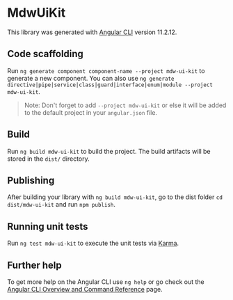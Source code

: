 # MdwUiKit

This library was generated with [Angular CLI](https://github.com/angular/angular-cli) version 11.2.12.

## Code scaffolding

Run `ng generate component component-name --project mdw-ui-kit` to generate a new component. You can also use `ng generate directive|pipe|service|class|guard|interface|enum|module --project mdw-ui-kit`.
> Note: Don't forget to add `--project mdw-ui-kit` or else it will be added to the default project in your `angular.json` file. 

## Build

Run `ng build mdw-ui-kit` to build the project. The build artifacts will be stored in the `dist/` directory.

## Publishing

After building your library with `ng build mdw-ui-kit`, go to the dist folder `cd dist/mdw-ui-kit` and run `npm publish`.

## Running unit tests

Run `ng test mdw-ui-kit` to execute the unit tests via [Karma](https://karma-runner.github.io).

## Further help

To get more help on the Angular CLI use `ng help` or go check out the [Angular CLI Overview and Command Reference](https://angular.io/cli) page.
